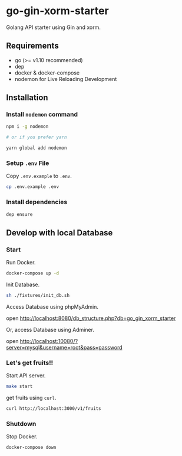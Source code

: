 # go-gin-xorm-starter

Golang API starter using Gin and xorm.

## Requirements

- go (>= v1.10 recommended)
- dep
- docker & docker-compose
- nodemon for Live Reloading Development

## Installation

### Install `nodemon` command

```sh
npm i -g nodemon

# or if you prefer yarn

yarn global add nodemon
```

### Setup `.env` File

Copy `.env.example` to `.env`.

```sh
cp .env.example .env
```

### Install dependencies

```sh
dep ensure
```

## Develop with local Database

### Start

Run Docker.

```sh
docker-compose up -d
```

Init Database.

```sh
sh ./fixtures/init_db.sh
```

Access Database using phpMyAdmin.

open <http://localhost:8080/db_structure.php?db=go_gin_xorm_starter>

Or, access Database using Adminer.

open <http://localhost:10080/?server=mysql&username=root&pass=password>

### Let's get fruits!!

Start API server.

```sh
make start
```

get fruits using `curl`.

```sh
curl http://localhost:3000/v1/fruits
```

### Shutdown

Stop Docker.

```sh
docker-compose down
```
